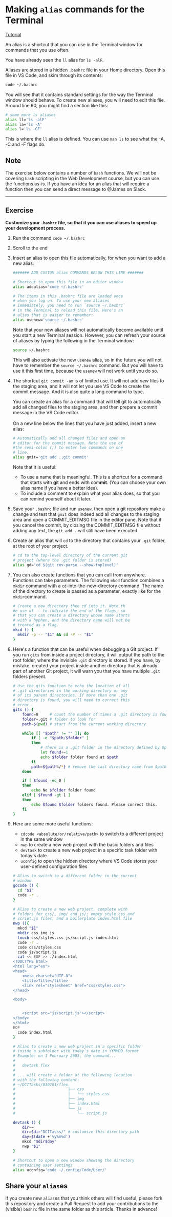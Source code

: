 # Making `alias` commands for the Terminal

[Tutorial](https://linuxize.com/post/how-to-create-bash-aliases/)

An alias is a shortcut that you can use in the Terminal window for commands that you use often.

You have already seen the `ll` alias for `ls -alF`.

Aliases are stored in a hidden `.bashrc` file in your Home directory. Open this file in VS Code, and skim through its contents:

```bash
code ~/.bashrc
```

You will see that it contains standard settings for the way the Terminal window should behave. To create new aliases, you will need to edit this file. Around line 90, you might find a section like this:

```bash
# some more ls aliases
alias ll='ls -alF'
alias la='ls -A'
alias l='ls -CF'
```
This is where the `ll` alias is defined. You can use `man ls` to see what the -A, -C and -F flags do.

## Note
The exercise below contains a number of `bash` functions. We will not be covering `bash` scripting in the Web Development course, but you can use the functions as-is. If you have an idea for an alias that will require a function then you can send a direct message to @James on Slack.

---

## Exercise

**Customize your `.bashrc` file, so that it you can use aliases to speed up your development process.**

1. Run the command `code ~/.bashrc`
2. Scroll to the end
3. Insert an alias to open this file automatically, for when you want to add a new alias:
    ```bash
    ####### ADD CUSTOM alias COMMANDS BELOW THIS LINE #######

    # Shortcut to open this file in an editor window
    alias addalias='code ~/.bashrc'

    # The items in this .bashrc file are loaded once
    # when you log on. To use your new aliases
    # immediately, you need to run `source ~/.bashrc`
    # in the Terminal to reload this file. Here's an
    # alias that is easier to remember:
    alias usenew='source ~/.bashrc'
    ```
    Note that your new aliases will not automatically become available until you start a new Terminal session. However, you can refresh your source of aliases by typing the following in the Terminal window:

    ```bash
    source ~/.bashrc
    ```

    This will also activate the new `usenew` alias, so in the future you will not have to remember the `source ~/.bashrc` command. But you will have to use it this first time, because the `usenew` will not work until you do so.

4. The shortcut `git commit -am` is of limited use. It will not add *new* files to the staging area, and it will not let you use VS Code to create the commit message. And it is also quite a long command to type.

    You can create an alias for a command that will tell git to automatically add all changed files to the staging area, and then prepare a commit message in the VS Code editor.<br><br>On a new line below the lines that you have just added, insert a new alias:
    ```bash
    # Automatically add all changed files and open an
    # editor for the commit message. Note the use of
    #the semi-colon (;) to enter two commands on one
    # line.
    alias gmit='git add .;git commit'
    ```

   Note that it is useful:
   * To use a name that is meaningful. This is a shortcut for a command that starts with **g**it and ends with com**mit**. (You can choose your own alias name if you have a better idea).
   * To include a comment to explain what your alias does, so that you can remind yourself about it later.

5. Save your `.bashrc` file and run `usenew`, then open a git repository make a change and test that `gmit` does indeed add all changes to the staging area and open a COMMIT_EDITMSG file in the editor pane. Note that if you cancel the commit, by closing the COMMIT_EDITMSG file without adding any text, the `git add .` will still have been executed.

6. Create an alias that will `cd` to the directory that contains your `.git` folder, at the root of your project.
    ```bash
    # cd to the top-level directory of the current git
    # project (where the .git folder is stored)
    alias gd='cd $(git rev-parse --show-toplevel)'
    ```
7.  You can also create functions that you can call from anywhere. Functions can take parameters. The following `mkcd` function combines a `mkdir` command with a `cd`-into-the-new-directory command. The name of the directory to create is passed as a parameter, exactly like for the `mkdir`command.

    ```bash
    # Create a new directory then cd into it. Note th
    #e use of -- to indicate the end of the flags, so
    # that you can create a directory whose name starts
    # with a hyphen, and the directory name will not be
    # treated as a flag.
    mkcd () {
      mkdir -p -- "$1" && cd -P -- "$1"
    }
    ```
8.  Here's a function that can be useful when debugging a Git project. If you run `gits` from inside a project directory, it will output the path to the root folder, where the invisible `.git` directory is stored. If you have, by mistake, created your project inside another directory that is already part of another Git project, it will warn you that you have multiple `.git` folders present.
    ```bash
    # Use the gits function to echo the location of all
    # .git directories in the working directory or any
    # of its parent directories. If more than one .git
    # directory is found, you will need to correct this
    # error.
    gits () {
        found=0     # count the number of times a .git directory is found
        folder=.git # folder to look for
        path=$(pwd) # start from the current working directory

        while [[ "$path" != "" ]]; do
            if [ -e "$path/$folder" ]
            then
                # There is a .git folder in the directory defined by $path
                let found+=1
                echo $folder folder found at $path
            fi
            path=${path%/*} # remove the last directory name from $path
        done

        if [ $found -eq 0 ]
        then
            echo No $folder folder found
        elif [ $found -gt 1 ]
        then
            echo $found $folder folders found. Please correct this.
        fi
    }
    ```

9.  Here are some more useful functions:
    * `cdcode <absolute/or/relative/path>` to switch to a different project in the same window
    * `nwp` to create a new web project with the basic folders and files
    * `devtask` to create a new web project in a specific task folder with today's date
    * `uconfig` to open the hidden directory where VS Code stores your user-defined configuration files

    ```bash
    # Alias to switch to a different folder in the current
    # window
    gocode () {
      cd "$1"
      code -r .
    }

    # Alias to create a new web project, complete with
    # folders for css/, img/ and js/; empty style.css and
    # script.js files, and a boilerplate index.html file
    nwp (){
      mkcd "$1"
      mkdir css img js
      touch css/styles.css js/script.js index.html
      code -r .
      code css/styles.css
      code js/script.js
      cat << EOF >> ./index.html
    <!DOCTYPE html>
    <html lang="en">
    <head>
        <meta charset="UTF-8">
        <title>Title</title>
        <link rel="stylesheet" href="css/styles.css">
    </head>

    <body>


        <script src="js/script.js"></script>
    </body>
    </html>
    EOF
      code index.html
    }

    # Alias to create a new web project in a specific folder
    # inside a subfolder with today's date in YYMMDD format
    # Example: on 1 February 2003, the command...
    #
    #   devtask flex
    #
    # ... will create a folder at the following location
    # with the following content:
    # ~/DCITasks/030201/flex.
    #                       ├── css
    #                       │   └── styles.css
    #                       ├── img
    #                       ├── index.html
    #                       └── js
    #                           └── script.js

    devtask () {
        dir=~
        dir=$dir"DCITasks/" # customize this directory path
        day=$(date +'%y%m%d')
        mkcd "$dir$day"
        nwp "$1"
    }

    # Shortcut to open a new window showing the directory
    # containing user settings
    alias uconfig='code ~/.config/Code/User/'
    ```

## Share your `alias`es

If you create new `alias`es that you think others will find useful, please fork this repository and create a Pull Request to add your contributions to the (visible) `bashrc` file in the same folder as this article. Thanks in advance!
